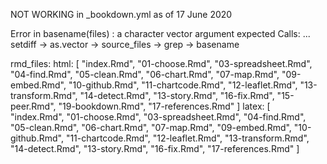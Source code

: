 NOT WORKING in _bookdown.yml as of 17 June 2020

Error in basename(files) : a character vector argument expected
Calls: <Anonymous> ... setdiff -> as.vector -> source_files -> grep -> basename

rmd_files:
  html: [
    "index.Rmd",
    "01-choose.Rmd",
    "03-spreadsheet.Rmd",
    "04-find.Rmd",
    "05-clean.Rmd",
    "06-chart.Rmd",
    "07-map.Rmd",
    "09-embed.Rmd",
    "10-github.Rmd",
    "11-chartcode.Rmd",
    "12-leaflet.Rmd",
    "13-transform.Rmd",
    "14-detect.Rmd",
    "13-story.Rmd",
    "16-fix.Rmd",
    "15-peer.Rmd",
    "19-bookdown.Rmd",
    "17-references.Rmd"
  ]
  latex: [
    "index.Rmd",
    "01-choose.Rmd",
    "03-spreadsheet.Rmd",
    "04-find.Rmd",
    "05-clean.Rmd",
    "06-chart.Rmd",
    "07-map.Rmd",
    "09-embed.Rmd",
    "10-github.Rmd",
    "11-chartcode.Rmd",
    "12-leaflet.Rmd",
    "13-transform.Rmd",
    "14-detect.Rmd",
    "13-story.Rmd",
    "16-fix.Rmd",
    "17-references.Rmd"
  ]
